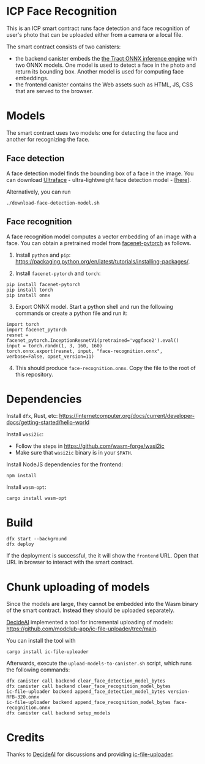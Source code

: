 # ICP Face Recognition

This is an ICP smart contract runs face detection and face recognition of user's photo that can be uploaded either from a camera or a local file.

The smart contract consists of two canisters:

- the backend canister embeds the [the Tract ONNX inference engine](https://github.com/sonos/tract) with two ONNX models. One model is used to detect a face in the photo and return its bounding box. Another model is used for computing face embeddings.
- the frontend canister contains the Web assets such as HTML, JS, CSS that are served to the browser.

# Models

The smart contract uses two models: one for detecting the face and another for recognizing the face.

## Face detection

A face detection model finds the bounding box of a face in the image.
You can download [Ultraface](https://github.com/onnx/models/tree/main/validated/vision/body_analysis/ultraface) - ultra-lightweight face detection model - [[here](https://github.com/onnx/models/blob/bec48b6a70e5e9042c0badbaafefe4454e072d08/validated/vision/body_analysis/ultraface/models/version-RFB-320.onnx)].

Alternatively, you can run
```
./download-face-detection-model.sh
```

## Face recognition

A face recognition model computes a vector embedding of an image with a face.
You can obtain a pretrained model from [facenet-pytorch](https://github.com/timesler/facenet-pytorch) as follows.


1. Install `python` and `pip`: https://packaging.python.org/en/latest/tutorials/installing-packages/.

2. Install `facenet-pytorch` and  `torch`:
```
pip install facenet-pytorch
pip install torch
pip install onnx
```

3. Export ONNX model. Start a python shell and run the following commands or create a python file and run it:
```
import torch
import facenet_pytorch
resnet = facenet_pytorch.InceptionResnetV1(pretrained='vggface2').eval()
input = torch.randn(1, 3, 160, 160)
torch.onnx.export(resnet, input, "face-recognition.onnx", verbose=False, opset_version=11)
```

4. This should produce `face-recognition.onnx`. Copy the file to the root of this repository.

# Dependencies

Install `dfx`, Rust, etc: https://internetcomputer.org/docs/current/developer-docs/getting-started/hello-world

Install `wasi2ic`:
- Follow the steps in https://github.com/wasm-forge/wasi2ic
- Make sure that `wasi2ic` binary is in your `$PATH`.

Install NodeJS dependencies for the frontend:

```
npm install
```

Install `wasm-opt`:

```
cargo install wasm-opt
```

# Build

```
dfx start --background
dfx deploy
```

If the deployment is successful, the it will show the `frontend` URL.
Open that URL in browser to interact with the smart contract.

# Chunk uploading of models

Since the models are large, they cannot be embedded into the Wasm binary of the smart contract.
Instead they should be uploaded separately.

[DecideAI](https://decideai.xyz/) implemented a tool for incremental uploading of models: https://github.com/modclub-app/ic-file-uploader/tree/main.

You can install the tool with

```
cargo install ic-file-uploader
```

Afterwards, execute the `upload-models-to-canister.sh` script, which runs the following commands:
```
dfx canister call backend clear_face_detection_model_bytes
dfx canister call backend clear_face_recognition_model_bytes
ic-file-uploader backend append_face_detection_model_bytes version-RFB-320.onnx
ic-file-uploader backend append_face_recognition_model_bytes face-recognition.onnx
dfx canister call backend setup_models
```

# Credits 

Thanks to [DecideAI](https://decideai.xyz/) for discussions and providing [ic-file-uploader](https://github.com/modclub-app/ic-file-uploader/tree/main).

